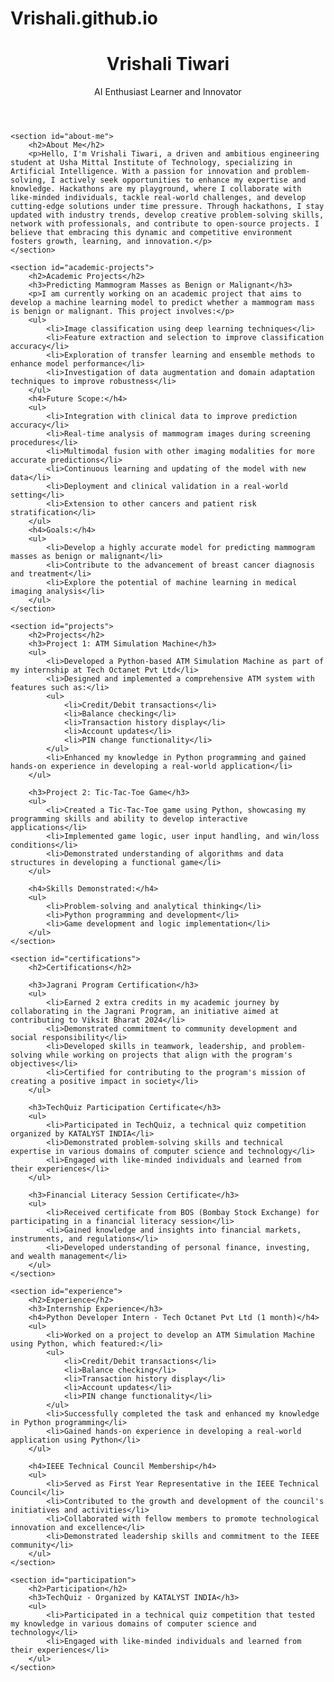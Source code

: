 # Vrishali.github.io
<!DOCTYPE html>
<html lang="en">
<head>
    <meta charset="UTF-8">
    <meta name="viewport" content="width=device-width, initial-scale=1.0">
    <title>Vrishali Tiwari | AI Enthusiast</title>
    <link rel="stylesheet" href="styles.css">
</head>
<body>
    <header>
        <h1>Vrishali Tiwari</h1>
        <p>AI Enthusiast Learner and Innovator</p>
    </header>

    <section id="about-me">
        <h2>About Me</h2>
        <p>Hello, I'm Vrishali Tiwari, a driven and ambitious engineering student at Usha Mittal Institute of Technology, specializing in Artificial Intelligence. With a passion for innovation and problem-solving, I actively seek opportunities to enhance my expertise and knowledge. Hackathons are my playground, where I collaborate with like-minded individuals, tackle real-world challenges, and develop cutting-edge solutions under time pressure. Through hackathons, I stay updated with industry trends, develop creative problem-solving skills, network with professionals, and contribute to open-source projects. I believe that embracing this dynamic and competitive environment fosters growth, learning, and innovation.</p>
    </section>

    <section id="academic-projects">
        <h2>Academic Projects</h2>
        <h3>Predicting Mammogram Masses as Benign or Malignant</h3>
        <p>I am currently working on an academic project that aims to develop a machine learning model to predict whether a mammogram mass is benign or malignant. This project involves:</p>
        <ul>
            <li>Image classification using deep learning techniques</li>
            <li>Feature extraction and selection to improve classification accuracy</li>
            <li>Exploration of transfer learning and ensemble methods to enhance model performance</li>
            <li>Investigation of data augmentation and domain adaptation techniques to improve robustness</li>
        </ul>
        <h4>Future Scope:</h4>
        <ul>
            <li>Integration with clinical data to improve prediction accuracy</li>
            <li>Real-time analysis of mammogram images during screening procedures</li>
            <li>Multimodal fusion with other imaging modalities for more accurate predictions</li>
            <li>Continuous learning and updating of the model with new data</li>
            <li>Deployment and clinical validation in a real-world setting</li>
            <li>Extension to other cancers and patient risk stratification</li>
        </ul>
        <h4>Goals:</h4>
        <ul>
            <li>Develop a highly accurate model for predicting mammogram masses as benign or malignant</li>
            <li>Contribute to the advancement of breast cancer diagnosis and treatment</li>
            <li>Explore the potential of machine learning in medical imaging analysis</li>
        </ul>
    </section>

    <section id="projects">
        <h2>Projects</h2>
        <h3>Project 1: ATM Simulation Machine</h3>
        <ul>
            <li>Developed a Python-based ATM Simulation Machine as part of my internship at Tech Octanet Pvt Ltd</li>
            <li>Designed and implemented a comprehensive ATM system with features such as:</li>
            <ul>
                <li>Credit/Debit transactions</li>
                <li>Balance checking</li>
                <li>Transaction history display</li>
                <li>Account updates</li>
                <li>PIN change functionality</li>
            </ul>
            <li>Enhanced my knowledge in Python programming and gained hands-on experience in developing a real-world application</li>
        </ul>

        <h3>Project 2: Tic-Tac-Toe Game</h3>
        <ul>
            <li>Created a Tic-Tac-Toe game using Python, showcasing my programming skills and ability to develop interactive applications</li>
            <li>Implemented game logic, user input handling, and win/loss conditions</li>
            <li>Demonstrated understanding of algorithms and data structures in developing a functional game</li>
        </ul>

        <h4>Skills Demonstrated:</h4>
        <ul>
            <li>Problem-solving and analytical thinking</li>
            <li>Python programming and development</li>
            <li>Game development and logic implementation</li>
        </ul>
    </section>

    <section id="certifications">
        <h2>Certifications</h2>

        <h3>Jagrani Program Certification</h3>
        <ul>
            <li>Earned 2 extra credits in my academic journey by collaborating in the Jagrani Program, an initiative aimed at contributing to Viksit Bharat 2024</li>
            <li>Demonstrated commitment to community development and social responsibility</li>
            <li>Developed skills in teamwork, leadership, and problem-solving while working on projects that align with the program's objectives</li>
            <li>Certified for contributing to the program's mission of creating a positive impact in society</li>
        </ul>

        <h3>TechQuiz Participation Certificate</h3>
        <ul>
            <li>Participated in TechQuiz, a technical quiz competition organized by KATALYST INDIA</li>
            <li>Demonstrated problem-solving skills and technical expertise in various domains of computer science and technology</li>
            <li>Engaged with like-minded individuals and learned from their experiences</li>
        </ul>

        <h3>Financial Literacy Session Certificate</h3>
        <ul>
            <li>Received certificate from BOS (Bombay Stock Exchange) for participating in a financial literacy session</li>
            <li>Gained knowledge and insights into financial markets, instruments, and regulations</li>
            <li>Developed understanding of personal finance, investing, and wealth management</li>
        </ul>
    </section>

    <section id="experience">
        <h2>Experience</h2>
        <h3>Internship Experience</h3>
        <h4>Python Developer Intern - Tech Octanet Pvt Ltd (1 month)</h4>
        <ul>
            <li>Worked on a project to develop an ATM Simulation Machine using Python, which featured:</li>
            <ul>
                <li>Credit/Debit transactions</li>
                <li>Balance checking</li>
                <li>Transaction history display</li>
                <li>Account updates</li>
                <li>PIN change functionality</li>
            </ul>
            <li>Successfully completed the task and enhanced my knowledge in Python programming</li>
            <li>Gained hands-on experience in developing a real-world application using Python</li>
        </ul>

        <h4>IEEE Technical Council Membership</h4>
        <ul>
            <li>Served as First Year Representative in the IEEE Technical Council</li>
            <li>Contributed to the growth and development of the council's initiatives and activities</li>
            <li>Collaborated with fellow members to promote technological innovation and excellence</li>
            <li>Demonstrated leadership skills and commitment to the IEEE community</li>
        </ul>
    </section>

    <section id="participation">
        <h2>Participation</h2>
        <h3>TechQuiz - Organized by KATALYST INDIA</h3>
        <ul>
            <li>Participated in a technical quiz competition that tested my knowledge in various domains of computer science and technology</li>
            <li>Engaged with like-minded individuals and learned from their experiences</li>
        </ul>
    </section>
</body>
</html>
